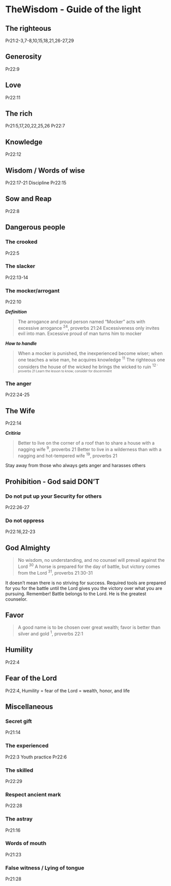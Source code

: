 # TheWisdom - Guide of the light

## The righteous
Pr21:2-3,7-8,10,15,18,21,26-27,29

## Generosity 
Pr22:9

## Love
Pr22:11

## The rich
Pr21:5,17,20,22,25,26
Pr22:7

## Knowledge
Pr22:12

## Wisdom / Words of wise
Pr22:17-21
Discipline
Pr22:15

## Sow and Reap
Pr22:8

## Dangerous people

### The crooked
Pr22:5

### The slacker
Pr22:13-14

### The mocker/arrogant
Pr22:10

***Definition***
> The arrogance and proud person named “Mocker” acts with excessive arrogance <sup>24</sup>, proverbs 21:24
Excessiveness only invites evil into man. Excessive proud of man turns him to mocker

***How to handle***
> When a mocker is punished, the inexperienced become wiser; when one teaches a wise man, he acquires knowledge <sup>11</sup> The righteous one considers the house of the wicked he brings the wicked to ruin <sup>12<sup> , proverbs 21
Learn the lesson to know; consider for discernment

### The anger 
Pr22:24-25 


## The Wife 
Pr22:14

***Critiria***
> Better to live on the corner of a roof than to share a house with a nagging wife <sup>9</sup>, proverbs 21
> Better to live in a wilderness than with a nagging and hot-tempered wife <sup>19</sup>, proverbs 21

Stay away from those who always gets anger and harasses others


## Prohibition - God said DON’T

### Do not put up your Security for others
Pr22:26-27

### Do not oppress
Pr22:16,22-23

## God Almighty
> No wisdom, no understanding, and no counsel will prevail against the Lord <sup>30</sup> A horse is prepared for the day of battle, but victory comes from the Lord <sup>31</sup>, proverbs 21:30-31

It doesn’t mean there is no striving for success. Required tools are prepared for you for the battle until the Lord gives you the victory over what you are pursuing. Remember! Battle belongs to the Lord. He is the greatest counselor.  

## Favor
> A good name is to be chosen over great wealth; favor is better than silver and gold <sup>1</sup>, proverbs 22:1

## Humility
Pr22:4


## Fear of the Lord
Pr22:4, Humility = fear of the Lord = wealth, honor, and life


## Miscellaneous
### Secret gift 
Pr21:14

### The experienced
Pr22:3
Youth practice Pr22:6

### The skilled
Pr22:29

### Respect ancient mark
Pr22:28

### The astray
Pr21:16


### Words of mouth 
Pr21:23

### False witness / Lying of tongue 
Pr21:28


